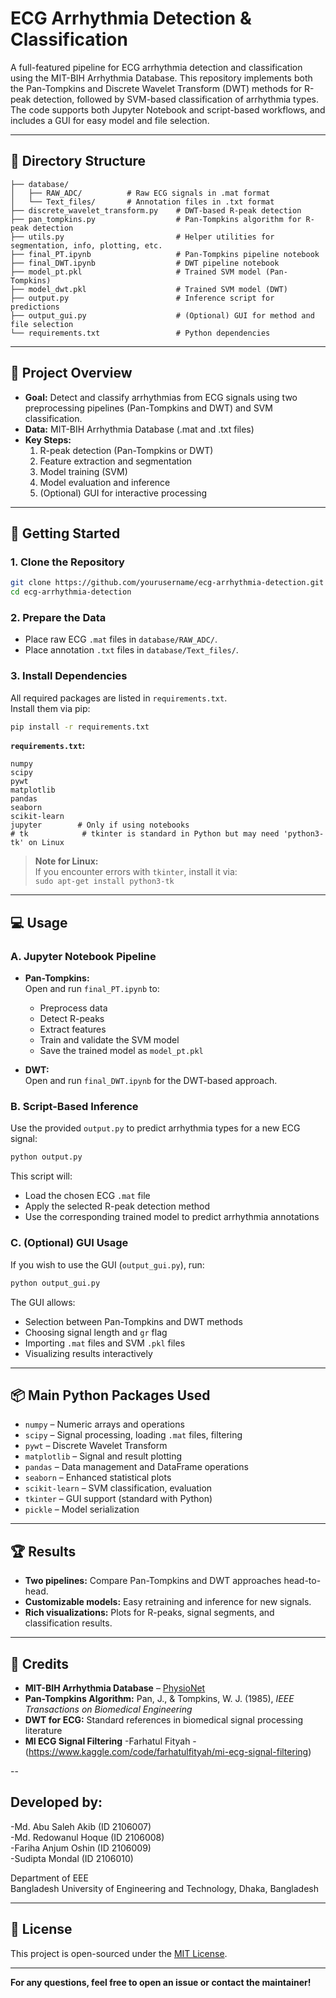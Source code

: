 # ECG Arrhythmia Detection & Classification

A full-featured pipeline for ECG arrhythmia detection and classification using the MIT-BIH Arrhythmia Database. This repository implements both the Pan-Tompkins and Discrete Wavelet Transform (DWT) methods for R-peak detection, followed by SVM-based classification of arrhythmia types. The code supports both Jupyter Notebook and script-based workflows, and includes a GUI for easy model and file selection.

---

## 📁 Directory Structure

```
├── database/
│   ├── RAW_ADC/          # Raw ECG signals in .mat format
│   └── Text_files/       # Annotation files in .txt format
├── discrete_wavelet_transform.py    # DWT-based R-peak detection
├── pan_tompkins.py                  # Pan-Tompkins algorithm for R-peak detection
├── utils.py                         # Helper utilities for segmentation, info, plotting, etc.
├── final_PT.ipynb                   # Pan-Tompkins pipeline notebook
├── final_DWT.ipynb                  # DWT pipeline notebook
├── model_pt.pkl                     # Trained SVM model (Pan-Tompkins)
├── model_dwt.pkl                    # Trained SVM model (DWT)
├── output.py                        # Inference script for predictions
├── output_gui.py                    # (Optional) GUI for method and file selection
└── requirements.txt                 # Python dependencies
```

---

## 📝 Project Overview

- **Goal:** Detect and classify arrhythmias from ECG signals using two preprocessing pipelines (Pan-Tompkins and DWT) and SVM classification.
- **Data:** MIT-BIH Arrhythmia Database (.mat and .txt files)
- **Key Steps:**
  1. R-peak detection (Pan-Tompkins or DWT)
  2. Feature extraction and segmentation
  3. Model training (SVM)
  4. Model evaluation and inference
  5. (Optional) GUI for interactive processing

---

## 🚀 Getting Started

### 1. Clone the Repository

```bash
git clone https://github.com/yourusername/ecg-arrhythmia-detection.git
cd ecg-arrhythmia-detection
```

### 2. Prepare the Data

- Place raw ECG `.mat` files in `database/RAW_ADC/`.
- Place annotation `.txt` files in `database/Text_files/`.

### 3. Install Dependencies

All required packages are listed in `requirements.txt`.  
Install them via pip:

```bash
pip install -r requirements.txt
```

**`requirements.txt`:**
```
numpy
scipy
pywt
matplotlib
pandas
seaborn
scikit-learn
jupyter        # Only if using notebooks
# tk            # tkinter is standard in Python but may need 'python3-tk' on Linux
```

> **Note for Linux:**  
> If you encounter errors with `tkinter`, install it via:  
> `sudo apt-get install python3-tk`

---

## 💻 Usage

### A. **Jupyter Notebook Pipeline**

- **Pan-Tompkins:**  
  Open and run `final_PT.ipynb` to:
  - Preprocess data
  - Detect R-peaks
  - Extract features
  - Train and validate the SVM model
  - Save the trained model as `model_pt.pkl`

- **DWT:**  
  Open and run `final_DWT.ipynb` for the DWT-based approach.

### B. **Script-Based Inference**

Use the provided `output.py` to predict arrhythmia types for a new ECG signal:

```bash
python output.py
```

This script will:
- Load the chosen ECG `.mat` file
- Apply the selected R-peak detection method
- Use the corresponding trained model to predict arrhythmia annotations

### C. **(Optional) GUI Usage**

If you wish to use the GUI (`output_gui.py`), run:

```bash
python output_gui.py
```

The GUI allows:
- Selection between Pan-Tompkins and DWT methods
- Choosing signal length and `gr` flag
- Importing `.mat` files and SVM `.pkl` files
- Visualizing results interactively

---

## 📦 Main Python Packages Used

- `numpy` – Numeric arrays and operations
- `scipy` – Signal processing, loading `.mat` files, filtering
- `pywt` – Discrete Wavelet Transform
- `matplotlib` – Signal and result plotting
- `pandas` – Data management and DataFrame operations
- `seaborn` – Enhanced statistical plots
- `scikit-learn` – SVM classification, evaluation
- `tkinter` – GUI support (standard with Python)
- `pickle` – Model serialization

---

## 🏆 Results

- **Two pipelines:** Compare Pan-Tompkins and DWT approaches head-to-head.
- **Customizable models:** Easy retraining and inference for new signals.
- **Rich visualizations:** Plots for R-peaks, signal segments, and classification results.

---



## 🙏 Credits

- **MIT-BIH Arrhythmia Database** – [PhysioNet](https://physionet.org/content/mitdb/)
- **Pan-Tompkins Algorithm:** Pan, J., & Tompkins, W. J. (1985), *IEEE Transactions on Biomedical Engineering*
- **DWT for ECG:** Standard references in biomedical signal processing literature
- **MI ECG Signal Filtering** -Farhatul Fityah - (https://www.kaggle.com/code/farhatulfityah/mi-ecg-signal-filtering)

--

## Developed by:  
-Md. Abu Saleh Akib (ID 2106007)  
-Md. Redowanul Hoque (ID 2106008)  
-Fariha Anjum Oshin (ID 2106009)  
-Sudipta Mondal (ID 2106010)  

Department of EEE  
Bangladesh University of Engineering and Technology, Dhaka, Bangladesh


---

## 📜 License

This project is open-sourced under the [MIT License](LICENSE).

---

**For any questions, feel free to open an issue or contact the maintainer!**

